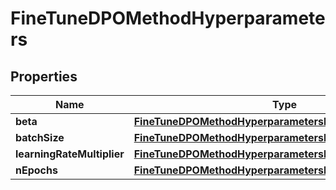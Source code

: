 
# FineTuneDPOMethodHyperparameters

## Properties
| Name | Type | Description | Notes |
| ------------ | ------------- | ------------- | ------------- |
| **beta** | [**FineTuneDPOMethodHyperparametersBeta**](FineTuneDPOMethodHyperparametersBeta.md) |  |  [optional] |
| **batchSize** | [**FineTuneDPOMethodHyperparametersBatchSize**](FineTuneDPOMethodHyperparametersBatchSize.md) |  |  [optional] |
| **learningRateMultiplier** | [**FineTuneDPOMethodHyperparametersLearningRateMultiplier**](FineTuneDPOMethodHyperparametersLearningRateMultiplier.md) |  |  [optional] |
| **nEpochs** | [**FineTuneDPOMethodHyperparametersNEpochs**](FineTuneDPOMethodHyperparametersNEpochs.md) |  |  [optional] |



